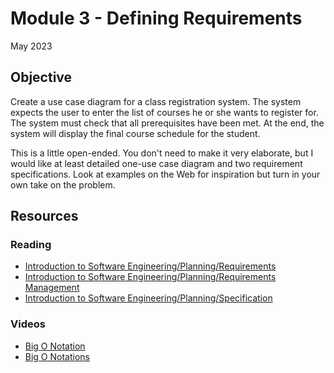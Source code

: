 # Module 3 - Defining Requirements

May 2023

## Objective 
Create a use case diagram for a class registration system. The system expects the user to enter the list of courses he or she wants to register for. The system must check that all prerequisites have been met. At the end, the system will display the final course schedule for the student.

This is a little open-ended. You don't need to make it very elaborate, but I would like at least detailed one-use case diagram and two requirement specifications. Look at examples on the Web for inspiration but turn in your own take on the problem.

## Resources

### Reading

* [Introduction to Software Engineering/Planning/Requirements](https://en.wikibooks.org/wiki/Introduction_to_Software_Engineering/Planning/Requirements)
* [Introduction to Software Engineering/Planning/Requirements Management](https://en.wikibooks.org/wiki/Introduction_to_Software_Engineering/Planning/Requirements_Management)
* [Introduction to Software Engineering/Planning/Specification](https://en.wikibooks.org/wiki/Introduction_to_Software_Engineering/Planning/Specification)

### Videos

* [Big O Notation](https://www.youtube.com/watch?v=v4cd1O4zkGw)
* [Big O Notations](https://www.youtube.com/watch?v=V6mKVRU1evU)